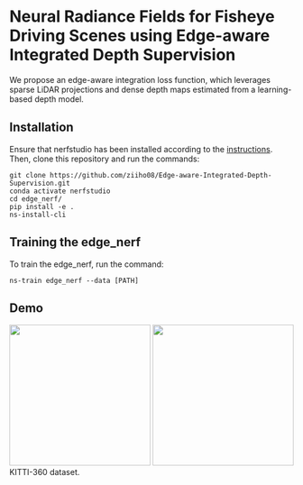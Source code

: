 # Neural Radiance Fields for Fisheye Driving Scenes using Edge-aware Integrated Depth Supervision
We propose an edge-aware integration loss function, which leverages sparse LiDAR projections and dense depth maps estimated from a learning-based depth model. 

## Installation
Ensure that nerfstudio has been installed according to the [instructions](https://docs.nerf.studio/quickstart/installation.html). 
Then, clone this repository and run the commands:
```
git clone https://github.com/ziiho08/Edge-aware-Integrated-Depth-Supervision.git
conda activate nerfstudio
cd edge_nerf/
pip install -e .
ns-install-cli
```

## Training the edge_nerf
To train the edge_nerf, run the command:
```
ns-train edge_nerf --data [PATH]
```

## Demo
<img width="250" height="250" src="https://github.com/ziiho08/DiCoNeRF/assets/68531659/763b9fad-3038-40bb-8810-a18cc582a1cc"/>
<img width="250" height="250" src="https://github.com/ziiho08/DiCoNeRF/assets/68531659/23b6192c-c366-4fbe-b928-48a54ff9f141"/>
KITTI-360 dataset.
